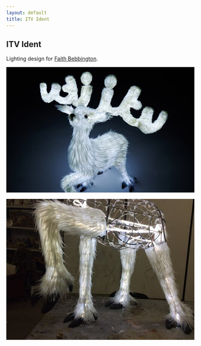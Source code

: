 ```yaml
---
layout: default
title: ITV Ident
---
```


## ITV Ident

Lighting design for [Faith Bebbington](https://faithbebbington.co.uk).

![](/assets/img/faith/itv_deer.jpg)

![](/assets/img/faith/itv_deer2.jpg)